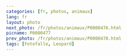```yaml
---
categories: [fr, photos, animaux]
lang: fr
layout: photo
next_photo: /fr/photos/animaux/P0000476.html
picname: P0000477
prev_photo: /fr/photos/animaux/P0000478.html
tags: [Fotofalle, Leopard]
---
```

